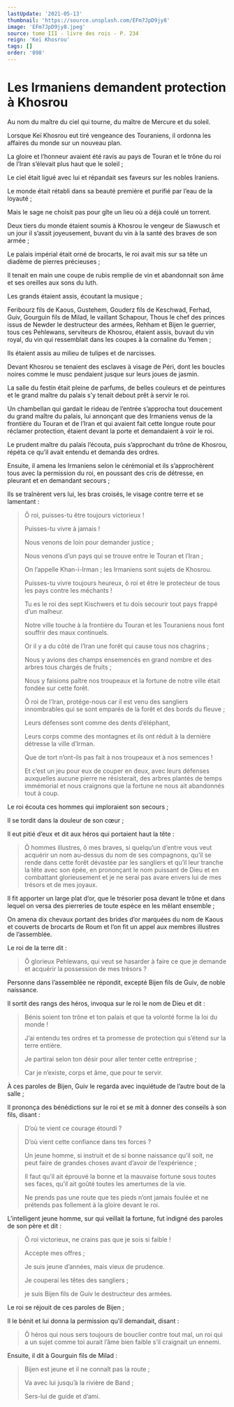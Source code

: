 ```yaml
---
lastUpdate: '2021-05-13'
thumbnail: 'https://source.unsplash.com/EFm7JpD9jy8'
image: 'EFm7JpD9jy8.jpeg'
source: tome III - livre des rois - P. 234
reign: 'Keï Khosrou'
tags: []
order: '098'
---
```


# Les Irmaniens demandent protection à Khosrou

Au nom du maître du ciel qui tourne, du maître de Mercure et du soleil.

Lorsque Keï Khosrou eut tiré vengeance des Touraniens, il ordonna les affaires du monde sur un nouveau plan.

La gloire et l’honneur avaient été ravis au pays de Touran et le trône du roi de l’Iran s’élevait plus haut que le soleil ;

Le ciel était ligué avec lui et répandait ses faveurs sur les nobles Iraniens.

Le monde était rétabli dans sa beauté première et purifié par l’eau de la loyauté ;

Mais le sage ne choisit pas pour gîte un lieu où a déjà coulé un torrent.

Deux tiers du monde étaient soumis à Khosrou le vengeur de Siawusch et un jour il s’assit joyeusement, buvant du vin à la santé des braves de son armée ;

Le palais impérial était orné de brocarts, le roi avait mis sur sa tête un diadème de pierres précieuses ;

Il tenait en main une coupe de rubis remplie de vin et abandonnait son âme et ses oreilles aux sons du luth.

Les grands étaient assis, écoutant la musique ;

Feribourz fils de Kaous, Gustehem, Gouderz fils de Keschwad, Ferhad, Guiv, Gourguin fils de Milad, le vaillant Schapour, Thous le chef des princes issus de Newder le destructeur des armées, Rehham et Bijen le guerrier, tous ces Pehlewans, serviteurs de Khosrou, étaient assis, buvaut du vin royal, du vin qui ressemblait dans les coupes à la cornaline du Yemen ;

Ils étaient assis au milieu de tulipes et de narcisses.

Devant Khosrou se tenaient des esclaves à visage de Péri, dont les boucles noires comme le musc pendaient jusque sur leurs joues de jasmin.

La salle du festin était pleine de parfums, de belles couleurs et de peintures et le grand maître du palais s’y tenait debout prêt à servir le roi.

Un chambellan qui gardait le rideau de l’entrée s’approcha tout doucement du grand maître du palais, lui annonçant que des Irmaniens venus de la frontière du Touran et de l’Iran et qui avaient fait cette longue route pour réclamer protection, étaient devant la porte et demandaient à voir le roi.

Le prudent maître du palais l’écouta, puis s’approchant du trône de Khosrou, répéta ce qu’il avait entendu et demanda des ordres.

Ensuite, il amena les Irmaniens selon le cérémonial et ils s’approchèrent tous avec la permission du roi, en poussant des cris de détresse, en pleurant et en demandant secours ;

Ils se traînèrent vers lui, les bras croisés, le visage contre terre et se lamentant :

> Ô roi, puisses-tu être toujours victorieux !
>
> Puisses-tu vivre à jamais !
>
> Nous venons de loin pour demander justice ;
>
> Nous venons d’un pays qui se trouve entre le Touran et l’Iran ;
>
> On l’appelle Khan-i-Irman ; les Irmaniens sont sujets de Khosrou.
>
> Puisses-tu vivre toujours heureux, ô roi et être le protecteur de tous les pays contre les méchants !
>
> Tu es le roi des sept Kischwers et tu dois secourir tout pays frappé d’un malheur.
>
> Notre ville touche à la frontière du Touran et les Touraniens nous font souffrir des maux continuels.
>
> Or il y a du côté de l’Iran une forêt qui cause tous nos chagrins ;
>
> Nous y avions des champs ensemencés en grand nombre et des arbres tous chargés de fruits ;
>
> Nous y faisions paître nos troupeaux et la fortune de notre ville était fondée sur cette forêt.
>
> Ô roi de l’Iran, protége-nous car il est venu des sangliers innombrables qui se sont emparés de la forêt et des bords du fleuve ;
>
> Leurs défenses sont comme des dents d’éléphant,
>
> Leurs corps comme des montagnes et ils ont réduit à la dernière détresse la ville d’Irman.
>
> Que de tort n’ont-ils pas fait à nos troupeaux et à nos semences !
>
> Et c’est un jeu pour eux de couper en deux, avec leurs défenses auxquelles aucune pierre ne résisterait, des arbres plantés de temps immémorial et nous craignons que la fortune ne nous ait abandonnés tout à coup.

Le roi écouta ces hommes qui imploraient son secours ;

Il se tordit dans la douleur de son cœur ;

Il eut pitié d’eux et dit aux héros qui portaient haut la tête :

> Ô hommes illustres, ô mes braves, si quelqu’un d’entre vous veut acquérir un nom au-dessus du nom de ses compagnons, qu’il se rende dans cette forêt dévastée par les sangliers et qu’il leur tranche la tête avec son épée, en prononçant le nom puissant de Dieu et en combattant glorieusement et je ne serai pas avare envers lui de mes trésors et de mes joyaux.

Il fit apporter un large plat d’or, que le trésorier posa devant le trône et dans lequel on versa des pierreries de toute espèce en les mêlant ensemble ;

On amena dix chevaux portant des brides d’or marquées du nom de Kaous et couverts de brocarts de Roum et l’on fit un appel aux membres illustres de l’assemblée.

Le roi de la terre dit :

> Ô glorieux Pehlewans, qui veut se hasarder à faire ce que je demande et acquérir la possession de mes trésors ?

Personne dans l’assemblée ne répondit, excepté Bijen fils de Guiv, de noble naissance.

Il sortit des rangs des héros, invoqua sur le roi le nom de Dieu et dit :

> Bénis soient ton trône et ton palais et que ta volonté forme la loi du monde !
>
> J’ai entendu tes ordres et ta promesse de protection qui s’étend sur la terre entière.
>
> Je partirai selon ton désir pour aller tenter cette entreprise ;
>
> Car je n’existe, corps et âme, que pour te servir.

À ces paroles de Bijen, Guiv le regarda avec inquiétude de l’autre bout de la salle ;

Il prononça des bénédictions sur le roi et se mit à donner des conseils à son fils, disant :

> D’où te vient ce courage étourdi ?
>
> D’où vient cette confiance dans tes forces ?
>
> Un jeune homme, si instruit et de si bonne naissance qu’il soit, ne peut faire de grandes choses avant d’avoir de l’expérience ;
>
> Il faut qu’il ait éprouvé la bonne et la mauvaise fortune sous toutes ses faces, qu’il ait goûté toutes les amertumes de la vie.
>
> Ne prends pas une route que tes pieds n’ont jamais foulée et ne prétends pas follement à la gloire devant le roi.

L’intelligent jeune homme, sur qui veillait la fortune, fut indigné des paroles de son père et dit :

> Ô roi victorieux, ne crains pas que je sois si faible !
>
> Accepte mes offres ;
>
> Je suis jeune d’années, mais vieux de prudence.
>
> Je couperai les têtes des sangliers ;
>
> je suis Bijen fils de Guiv le destructeur des armées.

Le roi se réjouit de ces paroles de Bijen ;

Il le bénit et lui donna la permission qu’il demandait, disant :

> Ô héros qui nous sers toujours de bouclier contre tout mal, un roi qui a un sujet comme toi aurait l’âme bien faible s’il craignait un ennemi.

Ensuite, il dit à Gourguin fils de Milad :

> Bijen est jeune et il ne connaît pas la route ;
>
> Va avec lui jusqu’à la rivière de Band ;
>
> Sers-lui de guide et d’ami.
